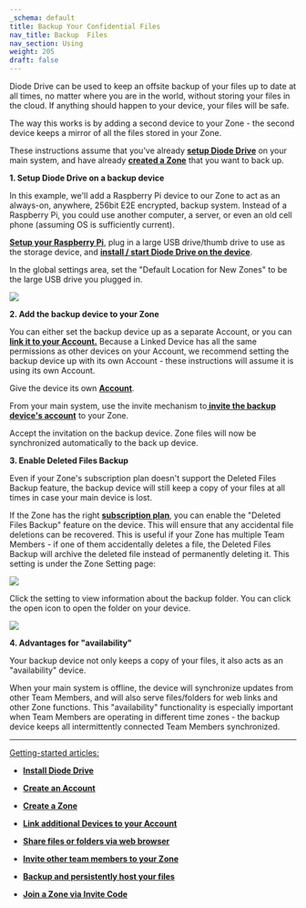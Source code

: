 ```yaml
---
_schema: default
title: Backup Your Confidential Files
nav_title: Backup  Files
nav_section: Using
weight: 205
draft: false
---
```

Diode Drive can be used to keep an offsite backup of your files up to date at all times, no matter where you are in the world, without storing your files in the cloud. If anything should happen to your device, your files will be safe.

The way this works is by adding a second device to your Zone - the second device keeps a mirror of all the files stored in your Zone.

These instructions assume that you've already <a href="https://app.docs.diode.io/docs/" target="_blank" rel="noopener"><strong>setup Diode Drive</strong></a> on your main system, and have already <a href="https://app.docs.diode.io/docs/using/create-a-zone/" target="_blank" rel="noopener"><strong>created a Zone</strong></a> that you want to back up.

**1\. Setup Diode Drive on a backup device**

In this example, we'll add a Raspberry Pi device to our Zone to act as an always-on, anywhere, 256bit E2E encrypted, backup system. Instead of a Raspberry Pi, you could use another computer, a server, or even an old cell phone (assuming OS is sufficiently current).

<a href="https://app.docs.diode.io/raspberry-pi/use-your-raspberry-pi-as-a-remote-file-server-backup-device/" target="_blank" rel="noopener"><strong>Setup your Raspberry Pi</strong></a>, plug in a large USB drive/thumb drive to use as the storage device, and <a href="https://app.docs.diode.io/docs/" target="_blank" rel="noopener"><strong>install / start Diode Drive on the device</strong></a>.

In the global settings area, set the "Default Location for New Zones" to be the large USB drive you plugged in.

![](/uploads/image-62.png)

**2\. Add the backup device to your Zone**

You can either set the backup device up as a separate Account, or you can <a href="https://app.docs.diode.io/docs/using/linked-devices/" target="_blank" rel="noopener"><strong>link it to your Account.</strong></a> Because a Linked Device has all the same permissions as other devices on your Account, we recommend setting the backup device up with its own Account - these instructions will assume it is using its own Account.

Give the device its own <a href="https://app.docs.diode.io/docs/using/getting-started/" target="_blank" rel="noopener"><strong>Account</strong></a>.

From your main system, use the invite mechanism to<a href="https://app.docs.diode.io/docs/using/add-a-team-member-or-additional-device/" target="_blank" rel="noopener"><strong> invite the backup device's account</strong></a> to your Zone.

Accept the invitation on the backup device. Zone files will now be synchronized automatically to the back up device.

**3\. Enable Deleted Files Backup**

Even if your Zone's subscription plan doesn't support the Deleted Files Backup feature, the backup device will still keep a copy of your files at all times in case your main device is lost.

If the Zone has the right <a href="https://app.docs.diode.io/docs/features/pricing-and-plans/" target="_blank" rel="noopener"><strong>subscription plan</strong></a>, you can enable the "Deleted Files Backup" feature on the device. This will ensure that any accidental file deletions can be recovered. This is useful if your Zone has multiple Team Members - if one of them accidentally deletes a file, the Deleted Files Backup will archive the deleted file instead of permanently deleting it. This setting is under the Zone Setting page:

![](/uploads/image-63.png)

Click the setting to view information about the backup folder. You can click the open icon to open the folder on your device.

![](/uploads/image-64.png)

**4\. Advantages for "availability"**

Your backup device not only keeps a copy of your files, it also acts as an "availability" device.

When your main system is offline, the device will synchronize updates from other Team Members, and will also serve files/folders for web links and other Zone functions. This "availability" functionality is especially important when Team Members are operating in different time zones - the backup device keeps all intermittently connected Team Members synchronized.

---

<u>Getting-started articles:</u>

* <a href="https://app.docs.diode.io/docs/" target="_blank" rel="noopener"><strong>Install Diode Drive</strong></a>
* <a href="https://app.docs.diode.io/docs/using/getting-started/" target="_blank" rel="noopener"><strong>Create an Account</strong></a>
* <a href="https://app.docs.diode.io/docs/using/create-a-zone/" target="_blank" rel="noopener"><strong>Create a Zone</strong></a>
* <a href="https://app.docs.diode.io/docs/using/linked-devices/" target="_blank" rel="noopener"><strong>Link additional Devices to your Account</strong></a>
* <a href="https://app.docs.diode.io/docs/using/share-a-file-or-folder-via-web-browser/" target="_blank" rel="noopener"><strong>Share files or folders via web browser</strong></a>
* <a href="https://app.docs.diode.io/docs/using/add-a-team-member-or-additional-device/" target="_blank" rel="noopener"><strong>Invite other team members to your Zone</strong></a>
* <a href="https://app.docs.diode.io/docs/using/backup-your-confidential-files/" target="_blank" rel="noopener"><strong>Backup and persistently host your files</strong></a>
* <a href="https://app.docs.diode.io/docs/using/join-a-zone-by-invite-code/" target="_blank" rel="noopener"><strong>Join a Zone via Invite Code</strong></a>

  &nbsp;

  &nbsp;